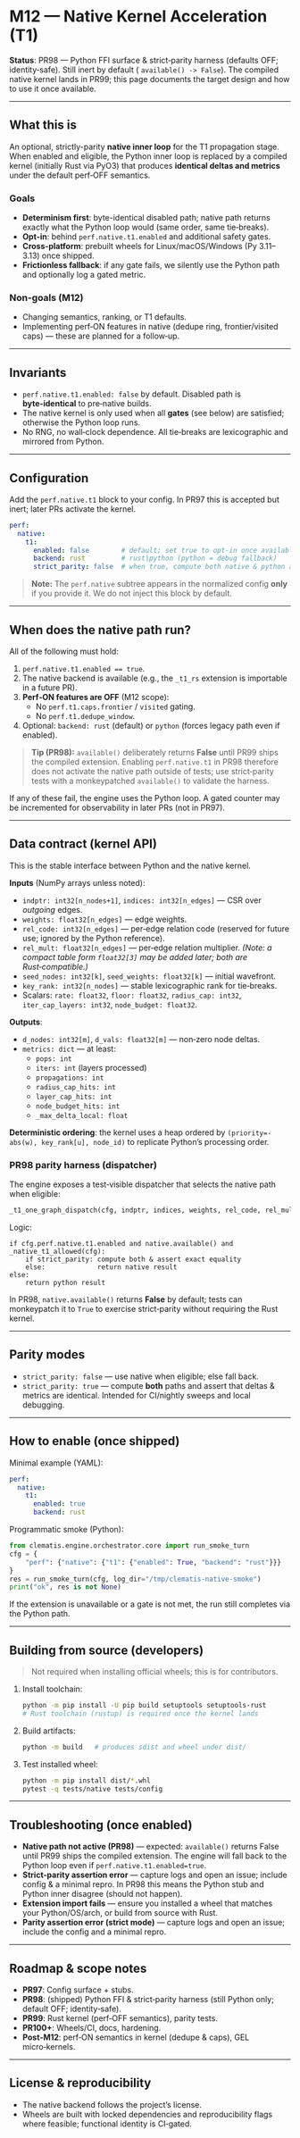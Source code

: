 # M12 — Native Kernel Acceleration (T1)

**Status**: PR98 — Python FFI surface & strict‑parity harness (defaults OFF; identity‑safe). Still inert by default (
`available() -> False`). The compiled native kernel lands in PR99; this page documents the target design and how to use it once available.

---

## What this is
An optional, strictly-parity **native inner loop** for the T1 propagation stage. When enabled and eligible, the Python inner loop is replaced by a compiled kernel (initially Rust via PyO3) that produces **identical deltas and metrics** under the default perf‑OFF semantics.

### Goals
- **Determinism first**: byte-identical disabled path; native path returns exactly what the Python loop would (same order, same tie‑breaks).
- **Opt‑in**: behind `perf.native.t1.enabled` and additional safety gates.
- **Cross‑platform**: prebuilt wheels for Linux/macOS/Windows (Py 3.11–3.13) once shipped.
- **Frictionless fallback**: if any gate fails, we silently use the Python path and optionally log a gated metric.

### Non-goals (M12)
- Changing semantics, ranking, or T1 defaults.
- Implementing perf‑ON features in native (dedupe ring, frontier/visited caps) — these are planned for a follow‑up.

---

## Invariants
- `perf.native.t1.enabled: false` by default. Disabled path is **byte‑identical** to pre‑native builds.
- The native kernel is only used when all **gates** (see below) are satisfied; otherwise the Python loop runs.
- No RNG, no wall‑clock dependence. All tie‑breaks are lexicographic and mirrored from Python.

---

## Configuration
Add the `perf.native.t1` block to your config. In PR97 this is accepted but inert; later PRs activate the kernel.

```yaml
perf:
  native:
    t1:
      enabled: false        # default; set true to opt‑in once available
      backend: rust         # rust|python (python = debug fallback)
      strict_parity: false  # when true, compute both native & python and assert equality
```

> **Note:** The `perf.native` subtree appears in the normalized config **only** if you provide it. We do not inject this block by default.

---

## When does the native path run?
All of the following must hold:

1. `perf.native.t1.enabled == true`.
2. The native backend is available (e.g., the `_t1_rs` extension is importable in a future PR).
3. **Perf‑ON features are OFF** (M12 scope):
   - No `perf.t1.caps.frontier` / `visited` gating.
   - No `perf.t1.dedupe_window`.
4. Optional: `backend: rust` (default) or `python` (forces legacy path even if enabled).

> **Tip (PR98):**
> `available()` deliberately returns **False** until PR99 ships the compiled extension. Enabling `perf.native.t1` in PR98 therefore does not activate the native path outside of tests; use strict‑parity tests with a monkeypatched `available()` to validate the harness.

If any of these fail, the engine uses the Python loop. A gated counter may be incremented for observability in later PRs (not in PR97).

---

## Data contract (kernel API)
This is the stable interface between Python and the native kernel.

**Inputs** (NumPy arrays unless noted):
- `indptr: int32[n_nodes+1]`, `indices: int32[n_edges]` — CSR over *outgoing* edges.
- `weights: float32[n_edges]` — edge weights.
- `rel_code: int32[n_edges]` — per‑edge relation code (reserved for future use; ignored by the Python reference).
- `rel_mult: float32[n_edges]` — per‑edge relation multiplier. *(Note: a compact table form `float32[3]` may be added later; both are Rust‑compatible.)*
- `seed_nodes: int32[k]`, `seed_weights: float32[k]` — initial wavefront.
- `key_rank: int32[n_nodes]` — stable lexicographic rank for tie‑breaks.
- Scalars: `rate: float32`, `floor: float32`, `radius_cap: int32`, `iter_cap_layers: int32`, `node_budget: float32`.

**Outputs**:
- `d_nodes: int32[m]`, `d_vals: float32[m]` — non‑zero node deltas.
- `metrics: dict` — at least:
  - `pops: int`
  - `iters: int` (layers processed)
  - `propagations: int`
  - `radius_cap_hits: int`
  - `layer_cap_hits: int`
  - `node_budget_hits: int`
  - `_max_delta_local: float`

**Deterministic ordering**: the kernel uses a heap ordered by `(priority=-abs(w), key_rank[u], node_id)` to replicate Python’s processing order.

### PR98 parity harness (dispatcher)
The engine exposes a test‑visible dispatcher that selects the native path when eligible:

```python
_t1_one_graph_dispatch(cfg, indptr, indices, weights, rel_code, rel_mult, key_rank, seeds, params)
```

Logic:

```
if cfg.perf.native.t1.enabled and native.available() and _native_t1_allowed(cfg):
    if strict_parity: compute both & assert exact equality
    else:             return native result
else:
    return python result
```

In PR98, `native.available()` returns **False** by default; tests can monkeypatch it to `True` to exercise strict‑parity without requiring the Rust kernel.

---

## Parity modes
- `strict_parity: false` — use native when eligible; else fall back.
- `strict_parity: true` — compute **both** paths and assert that deltas & metrics are identical. Intended for CI/nightly sweeps and local debugging.

---

## How to enable (once shipped)
Minimal example (YAML):

```yaml
perf:
  native:
    t1:
      enabled: true
      backend: rust
```

Programmatic smoke (Python):

```python
from clematis.engine.orchestrator.core import run_smoke_turn
cfg = {
    "perf": {"native": {"t1": {"enabled": True, "backend": "rust"}}}
}
res = run_smoke_turn(cfg, log_dir="/tmp/clematis-native-smoke")
print("ok", res is not None)
```

If the extension is unavailable or a gate is not met, the run still completes via the Python path.

---

## Building from source (developers)
> Not required when installing official wheels; this is for contributors.

1. Install toolchain:
   ```bash
   python -m pip install -U pip build setuptools setuptools-rust
   # Rust toolchain (rustup) is required once the kernel lands
   ```
2. Build artifacts:
   ```bash
   python -m build   # produces sdist and wheel under dist/
   ```
3. Test installed wheel:
   ```bash
   python -m pip install dist/*.whl
   pytest -q tests/native tests/config
   ```

---

## Troubleshooting (once enabled)
- **Native path not active (PR98)** — expected: `available()` returns False until PR99 ships the compiled extension. The engine will fall back to the Python loop even if `perf.native.t1.enabled=true`.
- **Strict‑parity assertion error** — capture logs and open an issue; include config & a minimal repro. In PR98 this means the Python stub and Python inner disagree (should not happen).
- **Extension import fails** — ensure you installed a wheel that matches your Python/OS/arch, or build from source with Rust.
- **Parity assertion error (strict mode)** — capture logs and open an issue; include the config and a minimal repro.

---

## Roadmap & scope notes
- **PR97**: Config surface + stubs.
- **PR98**: (shipped) Python FFI & strict‑parity harness (still Python only; default OFF; identity‑safe).
- **PR99**: Rust kernel (perf‑OFF semantics), parity tests.
- **PR100+**: Wheels/CI, docs, hardening.
- **Post‑M12**: perf‑ON semantics in kernel (dedupe & caps), GEL micro‑kernels.

---

## License & reproducibility
- The native backend follows the project’s license.
- Wheels are built with locked dependencies and reproducibility flags where feasible; functional identity is CI‑gated.
